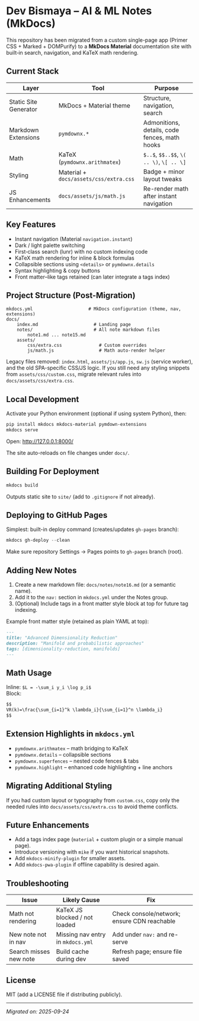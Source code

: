 # Dev Bismaya – AI & ML Notes (MkDocs)

This repository has been migrated from a custom single-page app (Primer CSS + Marked + DOMPurify) to a **MkDocs Material** documentation site with built‑in search, navigation, and KaTeX math rendering.

## Current Stack
| Layer | Tool | Purpose |
|-------|------|---------|
| Static Site Generator | MkDocs + Material theme | Structure, navigation, search |
| Markdown Extensions | `pymdownx.*` | Admonitions, details, code fences, math hooks |
| Math | KaTeX (`pymdownx.arithmatex`) | `$..$`, `$$..$$`, `\( .. \)`, `\[ .. \]` |
| Styling | Material + `docs/assets/css/extra.css` | Badge + minor layout tweaks |
| JS Enhancements | `docs/assets/js/math.js` | Re-render math after instant navigation |

## Key Features
- Instant navigation (Material `navigation.instant`)
- Dark / light palette switching
- First‑class search (lunr) with no custom indexing code
- KaTeX math rendering for inline & block formulas
- Collapsible sections using `<details>` or `pymdownx.details`
- Syntax highlighting & copy buttons
- Front matter–like tags retained (can later integrate a tags index)

## Project Structure (Post-Migration)
```
mkdocs.yml                     # MkDocs configuration (theme, nav, extensions)
docs/
	index.md                     # Landing page
	notes/                       # All note markdown files
		note1.md ... note15.md
	assets/
		css/extra.css              # Custom overrides
		js/math.js                 # Math auto-render helper
```

Legacy files removed: `index.html`, `assets/js/app.js`, `sw.js` (service worker), and the old SPA-specific CSS/JS logic. If you still need any styling snippets from `assets/css/custom.css`, migrate relevant rules into `docs/assets/css/extra.css`.

## Local Development
Activate your Python environment (optional if using system Python), then:

```powershell
pip install mkdocs mkdocs-material pymdown-extensions
mkdocs serve
```

Open: http://127.0.0.1:8000/

The site auto-reloads on file changes under `docs/`.

## Building For Deployment
```powershell
mkdocs build
```
Outputs static site to `site/` (add to `.gitignore` if not already).

## Deploying to GitHub Pages
Simplest: built-in deploy command (creates/updates `gh-pages` branch):
```powershell
mkdocs gh-deploy --clean
```
Make sure repository Settings → Pages points to `gh-pages` branch (root).

## Adding New Notes
1. Create a new markdown file: `docs/notes/note16.md` (or a semantic name).  
2. Add it to the `nav:` section in `mkdocs.yml` under the Notes group.  
3. (Optional) Include tags in a front matter style block at top for future tag indexing.

Example front matter style (retained as plain YAML at top):
```markdown
---
title: "Advanced Dimensionality Reduction"
description: "Manifold and probabilistic approaches"
tags: [dimensionality-reduction, manifolds]
---
```

## Math Usage
Inline: `$L = -\sum_i y_i \log p_i$`  
Block:
```markdown
$$
VR(k)=\frac{\sum_{i=1}^k \lambda_i}{\sum_{i=1}^n \lambda_i}
$$
```

## Extension Highlights in `mkdocs.yml`
- `pymdownx.arithmatex` – math bridging to KaTeX
- `pymdownx.details` – collapsible sections
- `pymdownx.superfences` – nested code fences & tabs
- `pymdownx.highlight` – enhanced code highlighting + line anchors

## Migrating Additional Styling
If you had custom layout or typography from `custom.css`, copy only the needed rules into `docs/assets/css/extra.css` to avoid theme conflicts.

## Future Enhancements
- Add a tags index page (`material` + custom plugin or a simple manual page).
- Introduce versioning with `mike` if you want historical snapshots.
- Add `mkdocs-minify-plugin` for smaller assets.
- Add `mkdocs-pwa-plugin` if offline capability is desired again.

## Troubleshooting
| Issue | Likely Cause | Fix |
|-------|--------------|-----|
| Math not rendering | KaTeX JS blocked / not loaded | Check console/network; ensure CDN reachable |
| New note not in nav | Missing nav entry in `mkdocs.yml` | Add under `nav:` and re-serve |
| Search misses new note | Build cache during dev | Refresh page; ensure file saved |

## License
MIT (add a LICENSE file if distributing publicly).

---
_Migrated on: 2025-09-24_
